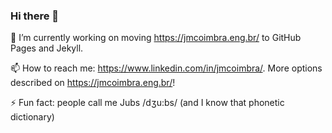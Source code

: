 ### Hi there 👋

🔭 I’m currently working on moving https://jmcoimbra.eng.br/ to GitHub Pages and Jekyll.

📫 How to reach me: https://www.linkedin.com/in/jmcoimbra/. More options described on https://jmcoimbra.eng.br/!

⚡ Fun fact: people call me Jubs /dʒu:bs/ (and I know that phonetic dictionary) 

<!--
**jmcoimbra/jmcoimbra** is a ✨ _special_ ✨ repository because its `README.md` (this file) appears on your GitHub profile.

Here are some ideas to get you started:

- 🔭 I’m currently working on ...
- 🌱 I’m currently learning ...
- 👯 I’m looking to collaborate on ...
- 🤔 I’m looking for help with ...
- 💬 Ask me about ...
- 📫 How to reach me: ...
- 😄 Pronouns: ...
- ⚡ Fun fact: ...
-->
